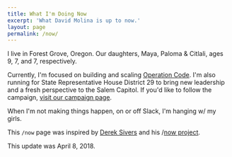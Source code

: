 ```yaml
---
title: What I'm Doing Now
excerpt: 'What David Molina is up to now.'
layout: page
permalink: /now/
---
```


I live in Forest Grove, Oregon. Our daughters, Maya, Paloma & Citlali, ages 9, 7, and 7, respectively.

Currently, I'm focused on building and scaling [Operation Code](https://operationcode.org/). I'm also running for State Representative House District 29 to bring new leadership and a fresh perspective to the Salem Capitol. If you'd like to follow the campaign, [visit our campaign page](https://www.molinafororegon.com/).

When I'm not making things happen, on or off Slack, I'm hanging w/ my girls.

This `/now` page was inspired by [Derek Sivers](https://sivers.org/) and his /[now project](https://sivers.org/nowff).

This update was April 8, 2018.
